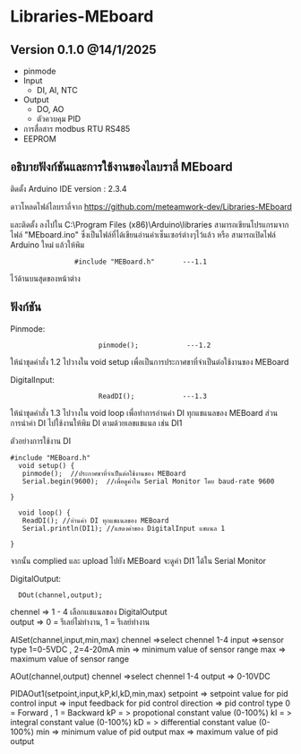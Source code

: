 # Libraries-MEboard
## Version 0.1.0 @14/1/2025
- pinmode
- Input
  - DI, AI, NTC
- Output
  - DO, AO
  - ตัวควบคุม PID  
- การสื่อสาร modbus RTU RS485
- EEPROM

## อธิบายฟังก์ชันและการใช้งานของไลบราลี่ MEboard
ติดตั้ง Arduino IDE version : 2.3.4 

ดาวโหลดไฟล์ไลบราลี่จาก https://github.com/meteamwork-dev/Libraries-MEboard

และติดตั้ง ลงไปใน C:\Program Files (x86)\Arduino\libraries
สามารถเขียนโปรแกรมจากไฟล์ "MEboard.ino" ซึ่งเป็นไฟล์ที่ได้เขียนอ่านค่าเซ็นเซอร์ต่างๆไว้แล้ว หรือ สามารถเปิดไฟล์ Arduino ใหม่ แล้วให้พิม
```http
                #include "MEBoard.h"       ---1.1
```
ไว้ด้านบนสุดของหน้าต่าง

## ฟังก์ชัน
Pinmode:
```http
                      pinmode();            ---1.2
```
ให้นำชุดคำสั่ง 1.2 ไปวางใน void setup เพื่อเป็นการประกาศขาที่จำเป็นต่อใช้งานของ MEBoard

DigitalInput:
```http
                      ReadDI();            ---1.3
```
ให้นำชุดคำสั่ง 1.3 ไปวางใน void loop เพื่อทำการอ่านค่า DI ทุกแชแนลของ MEBoard ส่วนการนำค่า DI ไปใช้งานให้พิม DI ตามด้วยเลขแชแนล เช่น DI1  

ตัวอย่างการใช้งาน DI 
```http
#include "MEBoard.h" 
  void setup() {
   pinmode();  //ประกาศขาที่จำเป็นต่อใช้งานของ MEBoard
   Serial.begin(9600);  //เพื่อดูค่าใน Serial Monitor โดย baud-rate 9600 
  
}

  void loop() {
   ReadDI(); //อ่านค่า DI ทุกแชแนลของ MEBoard
   Serial.println(DI1); //แสดงค่าของ DigitalInput แชแนล 1 
   
}
```
จากนั้น complied และ upload ไปยัง MEBoard จะดูค่า DI1 ได้ใน Serial Monitor 

DigitalOutput:
```http 
  DOut(channel,output);
```
chennel => 1 - 4 เลือกเเชแนลของ DigitalOutput   
output => 0 = รีเลย์ไม่ทำงาน, 1 =  รีเลย์ทำงาน


  
  AISet(channel,input,min,max)
    chennel =>select chennel 1-4
    input =>sensor type  1=0-5VDC , 2=4-20mA 
    min => minimum value of sensor range
    max => maximum value of sensor range  

  AOut(channel,output)
    chennel =>select chennel 1-4
    output => 0-10VDC 
   
  PIDAOut1(setpoint,input,kP,kI,kD,min,max)
    setpoint => setpoint value for pid control
    input => input feedback for pid control
    direction => pid control type 0 = Forward , 1 = Backward 
    kP = > propotional constant value (0-100%)
    kI = > integral constant value (0-100%)
    kD = > differential constant value (0-100%)
    min => minimum value of pid output 
    max => maximum value of pid output 
